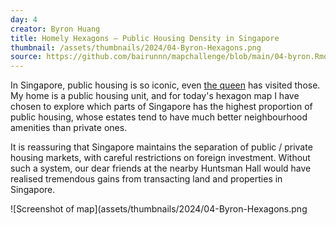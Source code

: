 ```yaml
---
day: 4
creator: Byron Huang
title: Homely Hexagons — Public Housing Density in Singapore
thumbnail: /assets/thumbnails/2024/04-Byron-Hexagons.png
source: https://github.com/bairunnn/mapchallenge/blob/main/04-byron.Rmd
---
```


In Singapore, public housing is so iconic, even [the queen](https://www.straitstimes.com/singapore/highlights-of-queen-elizabeths-three-visits-to-singapore) has visited those. My home is a public housing unit, and for today's hexagon map I have chosen to explore which parts of Singapore has the highest proportion of public housing, whose estates tend to have much better neighbourhood amenities than private ones.

It is reassuring that Singapore maintains the separation of public / private housing markets, with careful restrictions on foreign investment. Without such a system, our dear friends at the nearby Huntsman Hall would have realised tremendous gains from transacting land and properties in Singapore.

![Screenshot of map](assets/thumbnails/2024/04-Byron-Hexagons.png